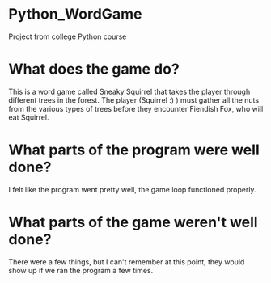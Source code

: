 # Python_WordGame
Project from college Python course

# What does the game do?
This is a word game called Sneaky Squirrel that takes the player through different trees in the forest. 
The player (Squirrel :) ) must gather all the nuts from the various types of trees before they encounter Fiendish Fox, who will eat Squirrel.

# What parts of the program were well done?
I felt like the program went pretty well, the game loop functioned properly.

# What parts of the game weren't well done?
There were a few things, but I can't remember at this point, they would show up if we ran the program a few times.

